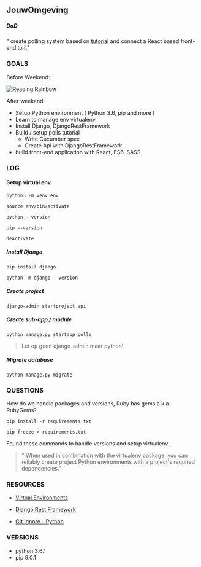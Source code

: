 ## JouwOmgeving

##### DoD
" create polling system based on [tutorial](https://docs.djangoproject.com/en/1.11/intro/tutorial01/) and connect a React based front-end to it"



### GOALS

Before Weekend:

![Reading Rainbow](https://media.giphy.com/media/bslzwg9Qkl0aY/giphy.gif)


After weekend:

* Setup Python environment ( Python 3.6, pip and more )
* Learn to manage env virtualenv
* Install Django, DjangoRestFramework
* Build / setup polls tutorial
  * Write Cucumber spec
  * Create Api with DjangoRestFramework
* build front-end application with React, ES6, SASS


### LOG

#### Setup virtual env

`python3 -m venv env`

`source env/bin/activate`

`python --version`

`pip --version`

`deactivate`


##### Install Django

`pip install django`

`python -m django --version`


##### Create project

`django-admin startproject api`


##### Create sub-app / module

`python manage.py startapp polls`

> Let op geen django-admin maar python!

##### Migrate database

`python manage.py migrate`




### QUESTIONS

How do we handle packages and versions, Ruby has gems a.k.a. RubyGems?

 `pip install -r requirements.txt`

 `pip freeze > requirements.txt`

 Found these commands to handle versions and setup virtualenv.

 > " When used in combination with the virtualenv package, you can reliably create project Python environments with a project's required dependencies."




### RESOURCES

* [Virtual Environments](http://python-guide-pt-br.readthedocs.io/en/latest/dev/virtualenvs/)

* [Django Rest Framework](http://www.django-rest-framework.org/)

* [Git Ignore - Python](https://raw.githubusercontent.com/github/gitignore/master/Python.gitignore)


### VERSIONS

* python 3.6.1
* pip 9.0.1

